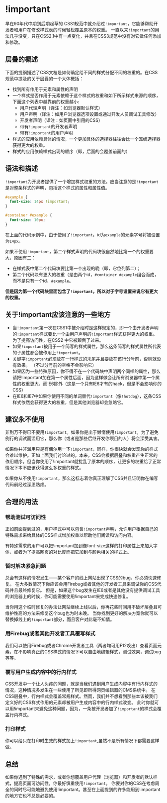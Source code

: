 # !important

早在90年代中期到后期起草的 CSS1规范中就介绍过`!important`，它能够帮助开发者和用户在修改样式表的时候轻松覆盖原本的权重。
一直以来`!important`的用法几乎没变，只在CSS2.1中有一点变化，并且在CSS3规范中没有对它做任何添加和修改。

## 层叠的概述

下面的提纲描述了CSS文档是如何确定给不同的样式分配不同的权重的。在CSS规范中提及的关于层叠的一个大体概括：

+  找到所有作用于元素和属性的声明
+  一个样式是否作用于元素依赖于这个样式的权重和如下所示样式来源的顺序，下面这个列表中越靠前的权重越小:
    +  用户代理声明（译注：如浏览器默认样式）
    +  用户声明（译注：如用户浏览器选项设置或通过开发人员调试工具修改）
    +  开发者声明（译注：如页面中引用的CSS）
    +  带有`!important`的开发者声明
    +  带有`!important`的用户声明
+  样式的应用依赖具体的情况，一个更加具体的选择器往往会比一个笼统选择器获得更大的权重。
+  样式的应用依赖样式出现的顺序（即，后面的会覆盖前面的）

## 语法和描述

`!important`为开发者提供了一个增加样式权重的方法。应当注意的是`!important`是对整条样式的声明，包括这个样式的属性和属性值。

```css
#example {
  font-size: 14px !important;	
}

#container #example {
  font-size: 10px;
}
```

在上面的代码示例中，由于使用了`!important`，id为`example`的元素字号将被设置为`14px`。

如果不使用`!important`，第二个样式声明的代码块很自然地比第一个的权重要大，原因有二：
+   在样式表中第二个代码块要比第一个出现的晚（即，它位列第二）；
+   第二个代码块有更大的权重（是由两个id，`#container #example`组合而成，而不是只有一个id，`#example`。

**但是因为第一个代码块里面包含了`!important`，所以对于字号设置来说它有更大的权重。**

## 关于!important应该注意的一些地方

+   当`!important`第一次在CSS1中被介绍时是这样规定的，即一个由开发者声明的`!important`样式要比一个由用户声明的`!important`样式获得更大的权重。
为了提高访问性，在CSS2 中它被颠倒了过来。
+   如果`!important`被用于一个简写的样式属性，那么这条简写的样式属性所代表的子属性都会被作用上`!important`。
+   关键字`!important`必须放在一行样式的末尾并且要放在该行分号前，否则就没有效果。 （不过分号前的空格不会影响它）
+   如果因为一些特殊原因，你不得不在一个代码块中声明两个同样的属性，那么请把!important加在第一个属性后面，因为这样做会让所有浏览器中第一个属性的权重更大，而IE6除外（这是一个只有IE6才有的hack，但是不会影响你的CSS）
+   在IE6和IE7中如果你使用不同的单词替代`!important`（像`!hotdog`），这条CSS样式依然会获得更大的权重，但是其他浏览器却会忽略它。

## 建议永不使用

非到万不得已不要用`!important`。如果你是出于懒惰使用`!important`，为了避免例行的调试而滥用它，那么你（或者是那些后继开发你项目的人）将会深受其害。

如果你并非滥用只是有偶尔用一下`!important`，同样，你很快就会发现你的样式会难以维护。正如上面我们讨论过的，本来，CSS会根据层叠和权重产生正常的作用顺序。但当你使用了!important就扰乱了原本的顺序，让更多的权重给了正常情况下本不应该获得这么多权重的样式。

如果你从不使用`!important`，那么这标志着你真正理解了CSS并且证明你在编写代码前经过深思熟虑。

## 合理的用法

### 帮助测试可访问性

正如前面提到过的，用户样式中可以包含`!important`声明，允许用户根据自己的特殊需求来给具体的CSS样式增加权重以帮助他们阅读和访问内容。

有特殊需求的用户可以把!important加到像font-size这样的打印属性上来加大字体，或者为了提高网页的对比度而把它加到与颜色相关的样式上。

### 暂时解决紧急问题

总会有这样的情况发生——某个客户的线上网站出现了CSS的bug，你必须快速修复。
在大多数情况下你应该会用Firebug或者其他的开发者工具来调试你的CSS代码并且最终修复它。
但是，如果这个bug发生在IE6或者是其他没有提供调试工具的浏览器上的时候，你可能需要使用!important来完成快速修复。

当你用这个临时修复的办法让网站继续上线以后，你再花些时间用不破坏层叠且可维护性高的方法来修复这个bug也为时未晚。
当你找到更好的解决方案你就可以替换掉线上的`!important`部分，而且客户对此毫不知情。

### 用Firebug或者其他开发者工具覆写样式

我们可以使用Firebug或者Chrome开发者工具（两者均可用F12唤出）查看页面元素，在不影响真正的CSS样式的情况下可以自由地编辑样式，测试效果，调试bug等等。


### 覆写用户生成内容中的行内样式

CSS开发中一个让人头疼的问题，就是当我们遇到用户生成内容中有行内样式的情况，这种情况多发生在一些使用了所见即所得网页编辑器的CMS系统中。
在CSS层叠中，行内样式会覆盖常规样式。然而，我们并不想看到那些本该被我们定义好的CSS样式作用的元素却被用户生成内容中的行内样式改变。
此时你就可以用!important来避免这种问题，因为，一条被开发者加了`!important`的样式会覆盖行内样式。

 
### 打印样式

你可以给只在打印时生效的样式加上`!important`,虽然不是所有情况下都需要这样做。

## 总结

如果你遇到了特殊的需求，或者你想覆盖用户代理（浏览器）和开发者的默认样式，提高页面可访问性，你最好慎重使用`!important`。
你要对你的CSS在考虑周全的同时尽可能地避免使用!important。甚至在上面提到的许多能用到!important的地方它也不总是必要的。
